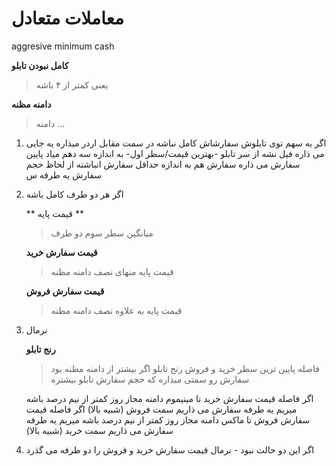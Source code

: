 # معاملات متعادل

aggresive minimum cash

**کامل نبودن تابلو**
> یعنی کمتر از ۴ باشه

**دامنه مظنه**
> دامنه ...

1. اگر یه سهم توی تابلوش سفارشاش کامل نباشه
    در سمت مقابل اردر میذاره
    یه جایی می ذاره فیل نشه
    از سر تابلو -بهترین قیمت/سطر اول- به اندازه سه دهم میاد پایین سفارش می ذاره
    سفارش هم به اندازه حداقل سفارش انباشته از لحاظ حجم
    سفارش یه طرفه س

2. اگر هر دو طرف کامل باشه 

    ** قیمت پایه **
    > میانگین سطر سوم دو طرف

    **قیمت  سفارش خرید**
    > قیمت پایه منهای نصف دامنه مظنه

    **قیمت  سفارش فروش**
    > قیمت پایه به علاوه نصف دامنه مظنه

3. نرمال

    **رنج تابلو**
    > فاصله پایین ترین سطر خرید و فروش
    رنج تابلو اگر بیشتر از دامنه مظنه بود سفارش رو سمتی میذاره که حجم سفارش تابلو بیشتره

    اگر فاصله قیمت سفارش خرید تا مینیموم دامنه مجاز روز  کمتر از نیم درصد باشه میریم یه طرفه سفارش می ذاریم سمت فروش (شبیه بالا)
    اگر فاصله قیمت سفارش فروش تا ماکس دامنه مجاز روز  کمتر از نیم درصد باشه میریم یه طرفه سفارش می ذاریم سمت خرید (شبیه بالا)

4. اگر این دو حالت نبود - نرمال
    قیمت سفارش خرید و فروش را دو طرفه می گذرد